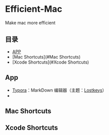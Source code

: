 # Efficient-Mac
Make mac more efficient

## 目录
- [APP](#App)
- [Mac Shortcuts](#Mac Shortcuts)
- [Xcode Shortcuts](#Xcode Shortcuts)

## App

- [Typora](https://www.typora.io/)：MarkDown 编辑器（主题：[Lostkeys](https://theme.typora.io/theme/Lostkeys/)）
- 

## Mac Shortcuts

## Xcode Shortcuts